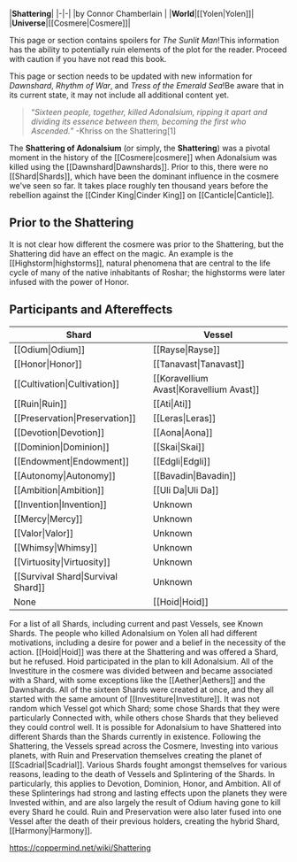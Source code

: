 |**Shattering**|
|-|-|
|by  Connor Chamberlain |
|**World**|[[Yolen\|Yolen]]|
|**Universe**|[[Cosmere\|Cosmere]]|

This page or section contains spoilers for *The Sunlit Man*!This information has the ability to potentially ruin elements of the plot for the reader. Proceed with caution if you have not read this book.

This page or section needs to be updated with new information for *Dawnshard*, *Rhythm of War*, and *Tress of the Emerald Sea*!Be aware that in its current state, it may not include all additional content yet.

>“*Sixteen people, together, killed Adonalsium, ripping it apart and dividing its essence between them, becoming the first who Ascended.*”
\-Khriss on the Shattering[1]


The **Shattering of Adonalsium** (or simply, the **Shattering**) was a pivotal moment in the history of the [[Cosmere\|cosmere]] when Adonalsium was killed using the [[Dawnshard\|Dawnshards]]. Prior to this, there were no [[Shard\|Shards]], which have been the dominant influence in the cosmere we've seen so far. It takes place roughly ten thousand years before the rebellion against the [[Cinder King\|Cinder King]] on [[Canticle\|Canticle]].

## Prior to the Shattering
It is not clear how different the cosmere was prior to the Shattering, but the Shattering did have an effect on the magic. An example is the [[Highstorm\|highstorms]], natural phenomena that are central to the life cycle of many of the native inhabitants of Roshar; the highstorms were later infused with the power of Honor.

## Participants and Aftereffects
|**Shard**|**Vessel**|
|-|-|
|[[Odium\|Odium]]|[[Rayse\|Rayse]]|
|[[Honor\|Honor]]|[[Tanavast\|Tanavast]]|
|[[Cultivation\|Cultivation]]|[[Koravellium Avast\|Koravellium Avast]]|
|[[Ruin\|Ruin]]|[[Ati\|Ati]]|
|[[Preservation\|Preservation]]|[[Leras\|Leras]]|
|[[Devotion\|Devotion]]|[[Aona\|Aona]]|
|[[Dominion\|Dominion]]|[[Skai\|Skai]]|
|[[Endowment\|Endowment]]|[[Edgli\|Edgli]]|
|[[Autonomy\|Autonomy]]|[[Bavadin\|Bavadin]]|
|[[Ambition\|Ambition]]|[[Uli Da\|Uli Da]]|
|[[Invention\|Invention]]|Unknown|
|[[Mercy\|Mercy]]|Unknown|
|[[Valor\|Valor]]|Unknown|
|[[Whimsy\|Whimsy]]|Unknown|
|[[Virtuosity\|Virtuosity]]|Unknown|
|[[Survival Shard\|Survival Shard]]|Unknown|
|None|[[Hoid\|Hoid]]|

For a list of all Shards, including current and past Vessels, see Known Shards.
The people who killed Adonalsium on Yolen all had different motivations, including a desire for power and a belief in the necessity of the action. [[Hoid\|Hoid]] was there at the Shattering and was offered a Shard, but he refused. Hoid participated in the plan to kill Adonalsium.
All of the Investiture in the cosmere was divided between and became associated with a Shard, with some exceptions like the [[Aether\|Aethers]] and the Dawnshards. All of the sixteen Shards were created at once, and they all started with the same amount of [[Investiture\|Investiture]].
It was not random which Vessel got which Shard; some chose Shards that they were particularly Connected with, while others chose Shards that they believed they could control well. It is possible for Adonalsium to have Shattered into different Shards than the Shards currently in existence.
Following the Shattering, the Vessels spread across the Cosmere, Investing into various planets, with Ruin and Preservation themselves creating the planet of [[Scadrial\|Scadrial]].
Various Shards fought amongst themselves for various reasons, leading to the death of Vessels and Splintering of the Shards. In particularly, this applies to Devotion, Dominion, Honor, and Ambition. All of these Splinterings had strong and lasting effects upon the planets they were Invested within, and are also largely the result of Odium having gone to kill every Shard he could. Ruin and Preservation were also later fused into one Vessel after the death of their previous holders, creating the hybrid Shard, [[Harmony\|Harmony]].



https://coppermind.net/wiki/Shattering